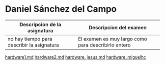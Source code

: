 # Daniel Sánchez del Campo

| Descripcion de la asignatura | Descripcion del examen | 
|--------------|--------------|
| no hay tiempo para describir la asignatura    | El examen es muy largo como para describirlo entero  | 

[hardware1.md](https://github.com/Daniel-Sanchez-del-Campo/mi_repo_git/blob/master/hardware/hardware1.md)
[hardware2.md](https://github.com/Daniel-Sanchez-del-Campo/mi_repo_git/blob/master/hardware/hardware2.md)
[hardware_jesus.md](https://github.com/jesusggarcia/mi_repo_git-1/blob/master/hardware/hardware_jesus.md)
[hardware_miguelhc](https://github.com/Miguel09-FC/mi_repo_git_miguelhc/blob/master/hardware/hardware_miguelhc)
